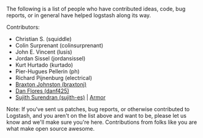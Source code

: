 The following is a list of people who have contributed ideas, code, bug
reports, or in general have helped logstash along its way.

Contributors:
* Christian S. (squiddle)
* Colin Surprenant (colinsurprenant)
* John E. Vincent (lusis)
* Jordan Sissel (jordansissel)
* Kurt Hurtado (kurtado)
* Pier-Hugues Pellerin (ph)
* Richard Pijnenburg (electrical)
* [Braxton Johnston (braxtonj)](https://github.com/braxtonj)
* [Dan Flores (danf425)](https://github.com/danf425)
* [Sujith Surendran (sujith-es)](https://github.com/sujith-es) | [Armor](https://github.com/armor)

Note: If you've sent us patches, bug reports, or otherwise contributed to
Logstash, and you aren't on the list above and want to be, please let us know
and we'll make sure you're here. Contributions from folks like you are what make
open source awesome.
